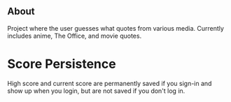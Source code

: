## About
Project where the user guesses what quotes from various media. Currently includes anime, The Office, and movie quotes.
# Score Persistence
High score and current score are permanently saved if you sign-in and show up when you login, but are not saved if you don't log in.
